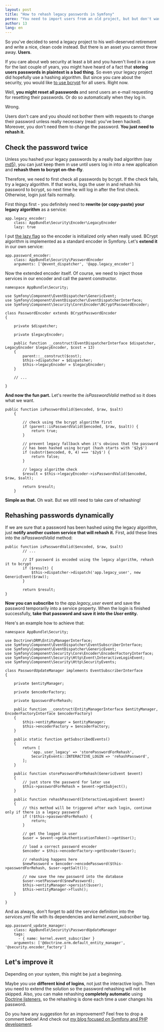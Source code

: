 ```yaml
---
layout: post
title: "How to rehash legacy passwords in Symfony"
perex: "You need to import users from an old project, but but don't want to bother them with resetting their passwords just because you want to use bcrypt. Fortunately, there is a solution."
author: 13
lang: en
---
```


So you've decided to send a legacy project to his well-deserved retirement and write a nice, clean code instead. But there is an asset you cannot throw away. **Users**.

If you care about web security at least a bit and you haven't lived in a cave for the last couple of years, you might have heard of a fact that **storing users passwords in plaintext is a bad thing**. So even your legacy project did hopefully use a hashing algorithm. But since you care about the security, you would like [to use bcrypt](http://security.stackexchange.com/questions/4781/do-any-security-experts-recommend-bcrypt-for-password-storage) for all users. Right now.

Well, **you might reset all passwords** and send users an e-mail requesting for resetting their passwords. Or do so automatically when they log in.

Wrong.

Users don't care and you should not bother them with requests to change their password unless really necessary (read: you've been hacked). Moreover, you don't need them to change the password. **You just need to rehash it.**

## Check the password twice
Unless you hashed your legacy passwords by a really bad algorithm (say [md5](https://en.wikipedia.org/wiki/MD5#Security)), you can just keep them in use until users log in into a new application and **rehash them to bcrypt on-the-fly**.

Therefore, we need to first check all passwords by bcrypt. If the check fails, try a legacy algorithm. If that works, logs the user in and rehash his password to bcrypt, so next time he will log in after the first check. Otherwise, login just fails normally.

First things first - you definitely need to **rewrite (or copy-paste) your legacy algorithm** as a service:

```
app.legacy_encoder:
    class: AppBundle\Security\Encoder\LegacyEncoder
    lazy: true
```

I put [the lazy flag](https://symfony.com/doc/current/service_container/lazy_services.html) so the encoder is initialized only when really used. BCrypt algorithm is implemented as a standard encoder in Symfony. Let's **extend it** in our own service:

```
app.password_encoder:
    class: AppBundle\Security\PasswordEncoder
    arguments: ['@event_dispatcher', '@app.legacy_encoder']
```

Now the extended encoder itself. Of course, we need to inject those services in our encoder and call the parent constructor.

```
namespace AppBundle\Security;

use Symfony\Component\EventDispatcher\GenericEvent;
use Symfony\Component\EventDispatcher\EventDispatcherInterface;
use Symfony\Component\Security\Core\Encoder\BCryptPasswordEncoder;

class PasswordEncoder extends BCryptPasswordEncoder
{

    private $dispatcher;

    private $legacyEncoder;

    public function __construct(EventDispatcherInterface $dispatcher, LegacyEncoder $legacyEncoder, $cost = 13)
    {
        parent::__construct($cost);
        $this->dispatcher = $dispatcher;
        $this->legacyEncoder = $legacyEncoder;
    }
 
    // ... 
 
}
```

**And now the fun part.** Let's rewrite the *isPasswordValid* method so it does what we want.

```
public function isPasswordValid($encoded, $raw, $salt)
    {

        // check using the bcrypt algorithm first
        if (parent::isPasswordValid($encoded, $raw, $salt)) {
            return true;
        }
        
        // prevent legacy fallback when it's obvious that the password
        // has been hashed using bcrypt (hash starts with '$2y$')
        if (substr($encoded, 0, 4) === '$2y$') {
            return false;
        }

        // legacy algorithm check
        $result = $this->legacyEncoder->isPasswordValid($encoded, $raw, $salt);

        return $result;
    }
```

**Simple as that.** Oh wait. But we still need to take care of rehashing!

## Rehashing passwords dynamically

If we are sure that a password has been hashed using the legacy algorithm, just **notify another custom service that will rehash it.** First, add these lines into the *isPasswordValid* method:

```
public function isPasswordValid($encoded, $raw, $salt)
        // ...
        
        // If password is encoded using the legacy algorithm, rehash it to bcrypt
        if ($result) {
            $this->dispatcher->dispatch('app.legacy_user', new GenericEvent($raw));
        }
        
        return $result;
}
```

**Now you can subscribe** to the *app.legacy_user* event and save the password temporarily into a service property. When the login is finished successfully, **take that password and save it into the *User* entity.**

Here's an example how to achieve that:

```
namespace AppBundle\Security;

use Doctrine\ORM\EntityManagerInterface;
use Symfony\Component\EventDispatcher\EventSubscriberInterface;
use Symfony\Component\EventDispatcher\GenericEvent;
use Symfony\Component\Security\Core\Encoder\EncoderFactoryInterface;
use Symfony\Component\Security\Http\Event\InteractiveLoginEvent;
use Symfony\Component\Security\Http\SecurityEvents;

class PasswordUpdateManager implements EventSubscriberInterface
{

    private $entityManager;

    private $encoderFactory;

    private $passwordForRehash;

    public function __construct(EntityManagerInterface $entityManager, EncoderFactoryInterface $encoderFactory)
    {
        $this->entityManager = $entityManager;
        $this->encoderFactory = $encoderFactory;
    }

    public static function getSubscribedEvents()
    {
        return [
            'app._user_legacy' => 'storePasswordForRehash',
            SecurityEvents::INTERACTIVE_LOGIN => 'rehashPassword',
        ];
    }

    public function storePasswordForRehash(GenericEvent $event)
    {
        // just store the password for later use
        $this->passwordForRehash = $event->getSubject();
    }

    public function rehashPassword(InteractiveLoginEvent $event)
    {
        // this method will be triggered after each login, continue only if there is a legacy password
        if (!$this->passwordForRehash) {
            return;
        }

        // get the logged in user
        $user = $event->getAuthenticationToken()->getUser();

        // load a correct password encoder
        $encoder = $this->encoderFactory->getEncoder($user);
        
        // rehashing happens here
        $newPassword = $encoder->encodePassword($this->passwordForRehash, $user->getSalt());
        
        // now save the new password into the database
        $user->setPassword($newPassword);
        $this->entityManager->persist($user);
        $this->entityManager->flush();
    }

}
```

And as always, don't forget to add the service definition into the *services.yml* file with its dependencies and *kernel.event_subscriber* tag.

```
app.password_update_manager:
    class: AppBundle\Security\PasswordUpdateManager
    tags:    
      - { name: kernel.event_subscriber }
    arguments: ['@doctrine.orm.default_entity_manager', '@security.encoder_factory']
```

## Let's improve it
Depending on your system, this might be just a beginning.

Maybe you use **different kind of logins**, not just the interactive login. Then you need to extend the solution so the password rehashing will not be skipped. Also, you can make rehashing **completely automatic** using [Doctrine listeners](http://docs.doctrine-project.org/projects/doctrine-orm/en/latest/reference/events.html), so the rehashing is done each time a user changes his password.

Do you have any suggestion for an improvement? Feel free to drop a comment below! 
And check out [my blog focused on Symfony and PHP development](http://blog.ikvasnica.com).
